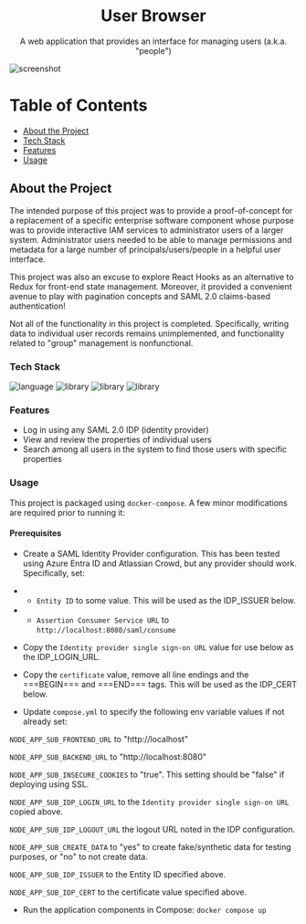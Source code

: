 <div align="center">

  <h1>User Browser</h1>
  
  <p>
  A web application that provides an interface for managing users (a.k.a. "people") 
  </p>

</div>

![screenshot](preview.png)

# Table of Contents

- [About the Project](#about-the-project)
- [Tech Stack](#tech-stack)
- [Features](#features)
- [Usage](#usage)

## About the Project

The intended purpose of this project was to provide a proof-of-concept for a replacement of a specific enterprise software component whose purpose was to provide interactive IAM services to administrator users of a larger system. Administrator users needed to be able to manage permissions and metadata for a large number of principals/users/people in a helpful user interface.

This project was also an excuse to explore React Hooks as an alternative to Redux for front-end state management. Moreover, it provided a convenient avenue to play with pagination concepts and SAML 2.0 claims-based authentication!

Not all of the functionality in this project is completed. Specifically, writing data to individual user records remains unimplemented, and functionality related to "group" management is nonfunctional.

### Tech Stack

<img src="https://img.shields.io/badge/Typescript" alt="language" />
<img src="https://img.shields.io/badge/React.js" alt="library" />
<img src="https://img.shields.io/badge/Node.js" alt="library" />
<img src="https://img.shields.io/badge/Passport.js" alt="library" />

### Features

- Log in using any SAML 2.0 IDP (identity provider)
- View and review the properties of individual users
- Search among all users in the system to find those users with specific properties

### Usage 
This project is packaged using `docker-compose`. A few minor modifications are required prior to running it:

#### Prerequisites
* Create a SAML Identity Provider configuration. This has been tested using Azure Entra ID and Atlassian Crowd, but any provider should work. Specifically, set:

* * `Entity ID` to some value. This will be used as the IDP_ISSUER below.
* * `Assertion Consumer Service URL` to `http://localhost:8080/saml/consume`

* Copy the `Identity provider single sign-on URL` value for use below as the IDP_LOGIN_URL.

* Copy the `certificate` value, remove all line endings and the ===BEGIN=== and ===END=== tags. This will be used as the IDP_CERT below.

* Update `compose.yml` to specify the following env variable values if not already set:

`NODE_APP_SUB_FRONTEND_URL` to "http://localhost"

`NODE_APP_SUB_BACKEND_URL` to "http://localhost:8080"

`NODE_APP_SUB_INSECURE_COOKIES` to "true". This setting should be "false" if deploying using SSL.

`NODE_APP_SUB_IDP_LOGIN_URL` to the `Identity provider single sign-on URL` copied above.

`NODE_APP_SUB_IDP_LOGOUT_URL` the logout URL noted in the IDP configuration.

`NODE_APP_SUB_CREATE_DATA` to "yes" to create fake/synthetic data for testing purposes, or "no" to not create data.

`NODE_APP_SUB_IDP_ISSUER` to the Entity ID specified above.

`NODE_APP_SUB_IDP_CERT` to the certificate value specified above.

* Run the application components in Compose: `docker compose up`
